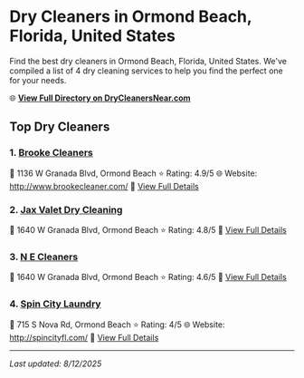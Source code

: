 # Dry Cleaners in Ormond Beach, Florida, United States

Find the best dry cleaners in Ormond Beach, Florida, United States. We've compiled a list of 4 dry cleaning services to help you find the perfect one for your needs.

🌐 **[View Full Directory on DryCleanersNear.com](https://drycleanersnear.com/city/US/Florida/Ormond%20Beach)**

## Top Dry Cleaners

### 1. [Brooke Cleaners](https://drycleanersnear.com/dryCleaner/68858834aef64230e206addb/brooke-cleaners)
📍 1136 W Granada Blvd, Ormond Beach
⭐ Rating: 4.9/5
🌐 Website: http://www.brookecleaner.com/
🔗 [View Full Details](https://drycleanersnear.com/dryCleaner/68858834aef64230e206addb/brooke-cleaners)

### 2. [Jax Valet Dry Cleaning](https://drycleanersnear.com/dryCleaner/688588caaef64230e206b354/jax-valet-dry-cleaning)
📍 1640 W Granada Blvd, Ormond Beach
⭐ Rating: 4.8/5
🔗 [View Full Details](https://drycleanersnear.com/dryCleaner/688588caaef64230e206b354/jax-valet-dry-cleaning)

### 3. [N E Cleaners](https://drycleanersnear.com/dryCleaner/688588d5aef64230e206b39b/n-e-cleaners)
📍 1640 W Granada Blvd, Ormond Beach
⭐ Rating: 4.6/5
🔗 [View Full Details](https://drycleanersnear.com/dryCleaner/688588d5aef64230e206b39b/n-e-cleaners)

### 4. [Spin City Laundry](https://drycleanersnear.com/dryCleaner/688588d9aef64230e206b3ba/spin-city-laundry)
📍 715 S Nova Rd, Ormond Beach
⭐ Rating: 4/5
🌐 Website: http://spincityfl.com/
🔗 [View Full Details](https://drycleanersnear.com/dryCleaner/688588d9aef64230e206b3ba/spin-city-laundry)


---

*Last updated: 8/12/2025*
